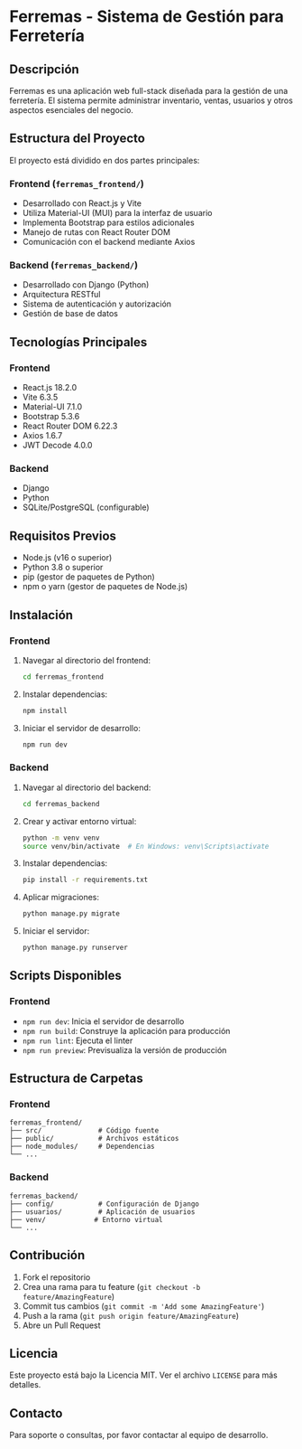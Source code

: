 # Ferremas - Sistema de Gestión para Ferretería

## Descripción
Ferremas es una aplicación web full-stack diseñada para la gestión de una ferretería. El sistema permite administrar inventario, ventas, usuarios y otros aspectos esenciales del negocio.

## Estructura del Proyecto
El proyecto está dividido en dos partes principales:

### Frontend (`ferremas_frontend/`)
- Desarrollado con React.js y Vite
- Utiliza Material-UI (MUI) para la interfaz de usuario
- Implementa Bootstrap para estilos adicionales
- Manejo de rutas con React Router DOM
- Comunicación con el backend mediante Axios

### Backend (`ferremas_backend/`)
- Desarrollado con Django (Python)
- Arquitectura RESTful
- Sistema de autenticación y autorización
- Gestión de base de datos

## Tecnologías Principales

### Frontend
- React.js 18.2.0
- Vite 6.3.5
- Material-UI 7.1.0
- Bootstrap 5.3.6
- React Router DOM 6.22.3
- Axios 1.6.7
- JWT Decode 4.0.0

### Backend
- Django
- Python
- SQLite/PostgreSQL (configurable)

## Requisitos Previos
- Node.js (v16 o superior)
- Python 3.8 o superior
- pip (gestor de paquetes de Python)
- npm o yarn (gestor de paquetes de Node.js)

## Instalación

### Frontend
1. Navegar al directorio del frontend:
   ```bash
   cd ferremas_frontend
   ```
2. Instalar dependencias:
   ```bash
   npm install
   ```
3. Iniciar el servidor de desarrollo:
   ```bash
   npm run dev
   ```

### Backend
1. Navegar al directorio del backend:
   ```bash
   cd ferremas_backend
   ```
2. Crear y activar entorno virtual:
   ```bash
   python -m venv venv
   source venv/bin/activate  # En Windows: venv\Scripts\activate
   ```
3. Instalar dependencias:
   ```bash
   pip install -r requirements.txt
   ```
4. Aplicar migraciones:
   ```bash
   python manage.py migrate
   ```
5. Iniciar el servidor:
   ```bash
   python manage.py runserver
   ```

## Scripts Disponibles

### Frontend
- `npm run dev`: Inicia el servidor de desarrollo
- `npm run build`: Construye la aplicación para producción
- `npm run lint`: Ejecuta el linter
- `npm run preview`: Previsualiza la versión de producción

## Estructura de Carpetas

### Frontend
```
ferremas_frontend/
├── src/              # Código fuente
├── public/           # Archivos estáticos
├── node_modules/     # Dependencias
└── ...
```

### Backend
```
ferremas_backend/
├── config/           # Configuración de Django
├── usuarios/         # Aplicación de usuarios
├── venv/            # Entorno virtual
└── ...
```

## Contribución
1. Fork el repositorio
2. Crea una rama para tu feature (`git checkout -b feature/AmazingFeature`)
3. Commit tus cambios (`git commit -m 'Add some AmazingFeature'`)
4. Push a la rama (`git push origin feature/AmazingFeature`)
5. Abre un Pull Request

## Licencia
Este proyecto está bajo la Licencia MIT. Ver el archivo `LICENSE` para más detalles.

## Contacto
Para soporte o consultas, por favor contactar al equipo de desarrollo.


